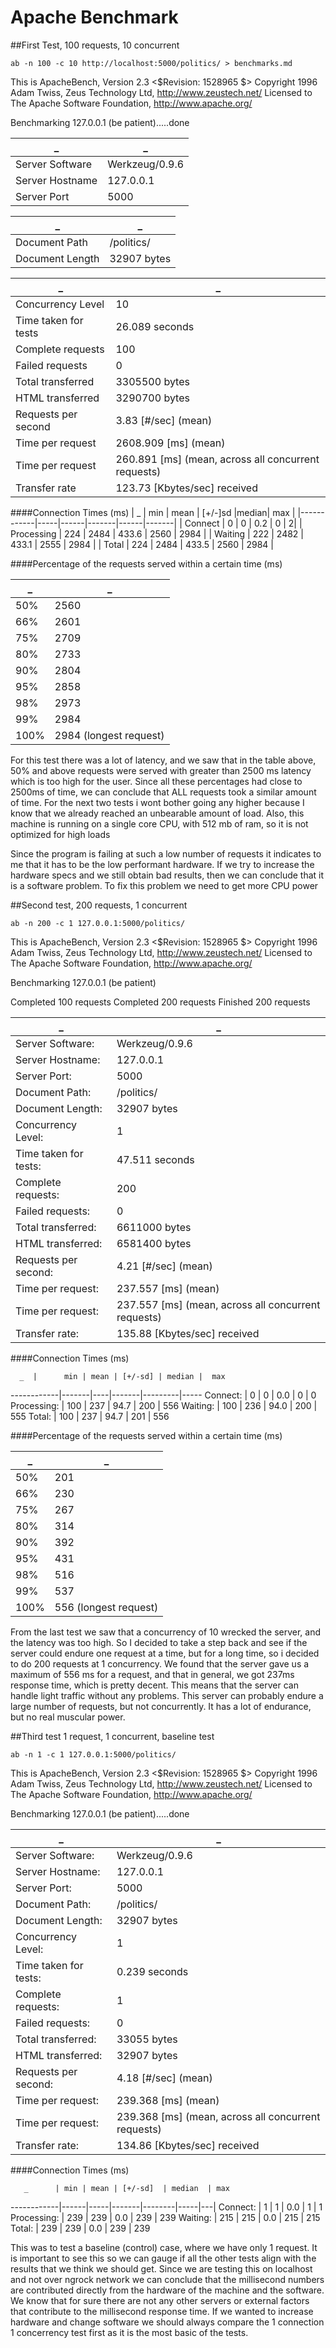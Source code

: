Apache Benchmark
===============================================================


##First Test, 100 requests, 10 concurrent

```ab -n 100 -c 10 http://localhost:5000/politics/ > benchmarks.md```


This is ApacheBench, Version 2.3 <$Revision: 1528965 $>
Copyright 1996 Adam Twiss, Zeus Technology Ltd, http://www.zeustech.net/
Licensed to The Apache Software Foundation, http://www.apache.org/

Benchmarking 127.0.0.1 (be patient).....done

|_                  |                   _  |
|-------------------|----------------------|
| Server Software   |       Werkzeug/0.9.6 |
| Server Hostname   |        127.0.0.1     |
| Server Port       |            5000      |


 _               |                 _  
-----------------|--------------------
 Document Path   |        /politics/  
 Document Length |      32907 bytes   


 _        |      _         
 ------------------- | ----------------
Concurrency Level    |   10
Time taken for tests |   26.089 seconds
Complete requests   |    100
Failed requests|        0
Total transferred|     3305500 bytes
HTML transferred|      3290700 bytes
Requests per second |    3.83 [#/sec] (mean)
Time per request |       2608.909 [ms] (mean)
Time per request |       260.891 [ms] (mean, across all concurrent requests)
Transfer rate |          123.73 [Kbytes/sec] received

####Connection Times (ms)
|        _   | min | mean | [+/-]sd |median| max |
|------------|-----|------|-------|------|-------|
| Connect    |  0  |   0  |  0.2  |   0  |      2|
| Processing | 224 | 2484 | 433.6 | 2560 |  2984 |
| Waiting    | 222 | 2482 | 433.1 | 2555 |  2984 |
| Total      | 224 | 2484 | 433.5 | 2560 |  2984 |


####Percentage of the requests served within a certain time (ms)

_        |        _
-------|--------
 50%   |  2560 
  66%   |  2601 
  75%   |2709 
  80%   |2733 
  90%   |2804
  95%   |2858 
  98%   |2973 
  99%   |2984 
 100%   |2984 (longest request) 


For this test there was a lot of latency, and we saw that in the table above, 50% and above requests were served with greater than 2500 ms latency
which is too high for the user. Since all these percentages had close to 2500ms of time, we can conclude that ALL requests took a similar amount of time.
For the next two tests i wont bother going any higher because I know that we already reached an unbearable amount of load.
Also, this machine is running on a single core CPU, with 512 mb of ram, so it is not optimized for high loads

Since the program is failing at such a low number of requests it indicates to me that it has to be the low performant hardware. If we try to increase the hardware specs
and we still obtain bad results, then we can conclude that it is a software problem.
To fix this problem we need to get more CPU power 

 

##Second test, 200 requests, 1 concurrent

```ab -n 200 -c 1 127.0.0.1:5000/politics/    ```

This is ApacheBench, Version 2.3 <$Revision: 1528965 $>
Copyright 1996 Adam Twiss, Zeus Technology Ltd, http://www.zeustech.net/
Licensed to The Apache Software Foundation, http://www.apache.org/

Benchmarking 127.0.0.1 (be patient)

Completed 100 requests
Completed 200 requests
Finished 200 requests

_ | _
---|----
Server Software:   |     Werkzeug/0.9.6
Server Hostname:   |     127.0.0.1
Server Port:        |    5000
Document Path:      |    /politics/
Document Length:    |    32907 bytes
Concurrency Level:   |   1
Time taken for tests:  | 47.511 seconds
Complete requests:   |   200
Failed requests:     |   0
Total transferred:  |    6611000 bytes
HTML transferred:    |   6581400 bytes
Requests per second: |   4.21 [#/sec] (mean)
Time per request:   |    237.557 [ms] (mean)
Time per request:   |    237.557 [ms] (mean, across all concurrent requests)
Transfer rate:      |    135.88 [Kbytes/sec] received

####Connection Times (ms)

      _  |      min | mean | [+/-sd] | median |  max
------------|-------|----|-------|---------|-----
Connect:    |    0 |   0 |  0.0   |   0    |   0
Processing: |  100 | 237 | 94.7  |  200  |   556
Waiting:    |  100 | 236 | 94.0  |  200   |  555
Total:     |   100 | 237 | 94.7  |  201   |  556

####Percentage of the requests served within a certain time (ms)

_ | _
----|----
  50%  |  201
  66%  |  230
  75%  |  267
  80%  |  314
  90%  |  392
  95%  |  431
  98%  |  516
  99%  |  537
 100%  |  556 (longest request)
 
From the last test we saw that a concurrency of 10 wrecked the server, and the latency was too high. So I decided to take a step back and see 
if the server could endure one request at a time, but for a long time, so i decided to do 200 requests at 1 concurrency. We found that the server
gave us a maximum of 556 ms for a request, and that in general, we got 237ms response time, which is pretty decent. This means that the server can handle light traffic without any problems.
This server can probably endure a large number of requests, but not concurrently. It has a lot of endurance, but no real muscular power.
 
 
 
##Third test 1 request, 1 concurrent, baseline test
 
```ab -n 1 -c 1 127.0.0.1:5000/politics/```

This is ApacheBench, Version 2.3 <$Revision: 1528965 $>
Copyright 1996 Adam Twiss, Zeus Technology Ltd, http://www.zeustech.net/
Licensed to The Apache Software Foundation, http://www.apache.org/

Benchmarking 127.0.0.1 (be patient).....done

_ | _
-------|-----------
Server Software:   |     Werkzeug/0.9.6
Server Hostname:   |     127.0.0.1
Server Port:        |    5000
Document Path:      |    /politics/
Document Length:     |   32907 bytes
Concurrency Level:  |    1
Time taken for tests: |  0.239 seconds
Complete requests:  |    1
Failed requests:     |   0
Total transferred:   |   33055 bytes
HTML transferred:     |  32907 bytes
Requests per second:  |  4.18 [#/sec] (mean)
Time per request:    |   239.368 [ms] (mean)
Time per request:    |   239.368 [ms] (mean, across all concurrent requests)
Transfer rate:      |    134.86 [Kbytes/sec] received

####Connection Times (ms)


       _      | min | mean | [+/-sd]  | median  | max
------------|------|-----|-------|--------|-----|---|
Connect:    |    1  |  1 |  0.0   |   1   |    1
Processing: |  239 | 239 |  0.0  |  239   |  239
Waiting:    |  215 | 215  | 0.0  |  215  |   215
Total:      |  239 | 239  | 0.0 |   239  |   239


This was to test a baseline (control) case, where we have only 1 request. It is important to see this so we can gauge if all the other tests align with the results that we think we should get.
Since we are testing this on localhost and not over ngrock network we can conclude that the millisecond numbers are contributed directly from the hardware of the machine
and the software. We know that for sure there are not any other servers or external factors that contribute to the millisecond response time.
If we wanted to increase hardware and change software we should always compare the 1 connection 1 concerrency test first as it is the most basic of the tests.